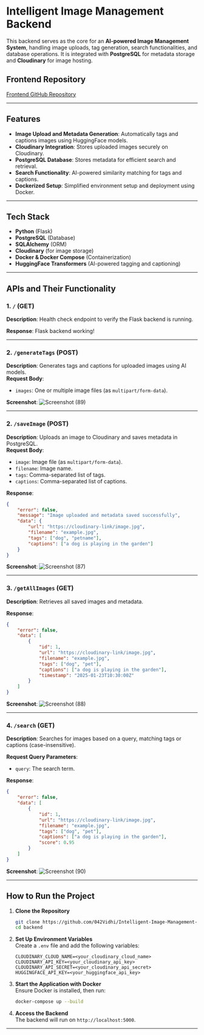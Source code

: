 
# Intelligent Image Management Backend

This backend serves as the core for an **AI-powered Image Management System**, handling image uploads, tag generation, search functionalities, and database operations. It is integrated with **PostgreSQL** for metadata storage and **Cloudinary** for image hosting.

## Frontend Repository

[Frontend GitHub Repository](https://github.com/042Vidhi/Intelligent-Image-Management-System-Frontend)  

---
## Features  

- **Image Upload and Metadata Generation**: Automatically tags and captions images using HuggingFace models.  
- **Cloudinary Integration**: Stores uploaded images securely on Cloudinary.  
- **PostgreSQL Database**: Stores metadata for efficient search and retrieval.  
- **Search Functionality**: AI-powered similarity matching for tags and captions.  
- **Dockerized Setup**: Simplified environment setup and deployment using Docker.  

---

## Tech Stack

- **Python** (Flask)  
- **PostgreSQL** (Database)
- **SQLAlchemy**  (ORM)
- **Cloudinary** (for image storage)  
- **Docker & Docker Compose**  (Containerization)
- **HuggingFace Transformers** (AI-powered tagging and captioning)  

---

## APIs and Their Functionality

### 1. **`/`** (GET)  
**Description**: Health check endpoint to verify the Flask backend is running. 
 
**Response**:
Flask backend working!

---

### 2. **`/generateTags`** (POST)  
**Description**: Generates tags and captions for uploaded images using AI models.  
**Request Body**:
- `images`: One or multiple image files (as `multipart/form-data`).  

**Screenshot**:
![Screenshot (89)](https://github.com/user-attachments/assets/04b0099a-9a87-4a50-97d9-a9928affd15b)


---

### 2. **`/saveImage`** (POST)  
**Description**: Uploads an image to Cloudinary and saves metadata in PostgreSQL.  
**Request Body**:
- `image`: Image file (as `multipart/form-data`).  
- `filename`: Image name.  
- `tags`: Comma-separated list of tags.  
- `captions`: Comma-separated list of captions.  

**Response**:
```json
{
    "error": false,
    "message": "Image uploaded and metadata saved successfully",
    "data": {
        "url": "https://cloudinary-link/image.jpg",
        "filename": "example.jpg",
        "tags": ["dog", "petname"],
        "captions": ["a dog is playing in the garden"]
    }
}

```
**Screenshot**:
![Screenshot (87)](https://github.com/user-attachments/assets/5a92c01c-f36e-410d-ba5f-f5129e2f14ca)

---

### 3. **`/getAllImages`** (GET)  
**Description**: Retrieves all saved images and metadata.  

**Response**:
```json
{
    "error": false,
    "data": [
        {
            "id": 1,
            "url": "https://cloudinary-link/image.jpg",
            "filename": "example.jpg",
            "tags": ["dog", "pet"],
            "captions": ["a dog is playing in the garden"],
            "timestamp": "2025-01-23T10:30:00Z"
        }
    ]
}
```
**Screenshot**:
![Screenshot (88)](https://github.com/user-attachments/assets/4ad61c60-b15a-4c70-a167-1accadc744fa)

---

### 4. **`/search`** (GET)  
**Description**: Searches for images based on a query, matching tags or captions (case-insensitive).  

**Request Query Parameters**:  
- `query`: The search term.  

**Response**:
```json
{
    "error": false,
    "data": [
        {
            "id": 1,
            "url": "https://cloudinary-link/image.jpg",
            "filename": "example.jpg",
            "tags": ["dog", "pet"],
            "captions": ["a dog is playing in the garden"],
            "score": 0.95
        }
    ]
}
```
**Screenshot**:
![Screenshot (90)](https://github.com/user-attachments/assets/f6e7cf12-8307-42a5-9403-4b7c263c5d28)

---

## How to Run the Project  

1. **Clone the Repository**  
   ```bash
   git clone https://github.com/042Vidhi/Intelligent-Image-Management-System-Backend
   cd backend
   ```

2. **Set Up Environment Variables**  
   Create a `.env` file and add the following variables:  
   ```env
   CLOUDINARY_CLOUD_NAME=<your_cloudinary_cloud_name>
   CLOUDINARY_API_KEY=<your_cloudinary_api_key>
   CLOUDINARY_API_SECRET=<your_cloudinary_api_secret>
   HUGGINGFACE_API_KEY=<your_huggingface_api_key>
   ```

3. **Start the Application with Docker**  
   Ensure Docker is installed, then run:  
   ```bash
   docker-compose up --build
   ```

4. **Access the Backend**  
   The backend will run on `http://localhost:5000`.

---




